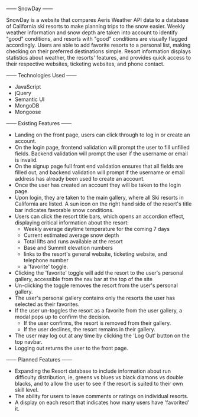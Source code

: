 —— SnowDay ——

SnowDay is a website that compares Aeris Weather API data to a database of California
ski resorts to make planning trips to the snow easier. Weekly weather information and
snow depth are taken into account to identify "good" conditions, and resorts with "good" conditions are visually flagged accordingly. Users are able to add favorite resorts to a personal list, making checking on their preferred destinations simple. Resort information displays statistics about weather, the resorts' features, and provides quick access to their respective websites, ticketing websites, and phone contact.

—— Technologies Used ——

- JavaScript
- jQuery
- Semantic UI
- MongoDB
- Mongoose

—— Existing Features ——

- Landing on the front page, users can click through to log in or create an account.
- On the login page, frontend validation will prompt the user to fill unfilled fields. Backend validation will prompt the user if the username or email is invalid.
- On the signup page full front end validation ensures that all fields are filled out, and backend validation will prompt if the username or email address has already been used to create an account.
- Once the user has created an account they will be taken to the login page.
- Upon login, they are taken to the main gallery, where all Ski resorts in California are listed. A sun icon on the right hand side of the resort's title bar indicates favorable snow conditions.
- Users can click the resort title bars, which opens an accordion effect, displaying critical information about the resort:
  - Weekly average daytime temperature for the coming 7 days
  - Current estimated average snow depth
  - Total lifts and runs available at the resort
  - Base and Summit elevation numbers
  - links to the resort's general website, ticketing website, and telephone number
  - a 'favorite' toggle.
- Clicking the 'favorite' toggle will add the resort to the user's personal gallery, accessible from the nav bar at the top of the site
- Un-clicking the toggle removes the resort from the user's personal gallery.
- The user's personal gallery contains only the resorts the user has selected as their favorites.
- If the user un-toggles the resort as a favorite from the user gallery, a modal pops up to confirm the decision.
  - If the user confirms, the resort is removed from their gallery.
  - If the user declines, the resort remains in their gallery.
- The user may log out at any time by clicking the 'Log Out' button on the top navbar.
- Logging out returns the user to the front page.

—— Planned Features ——

- Expanding the Resort database to include information about run difficulty distribution, ie, greens vs blues vs black diamons vs double blacks, and to allow the user to see if the resort is suited to their own skill level.
- The ability for users to leave comments or ratings on individual resorts.
- A display on each resort that indicates how many users have 'favorited' it.

